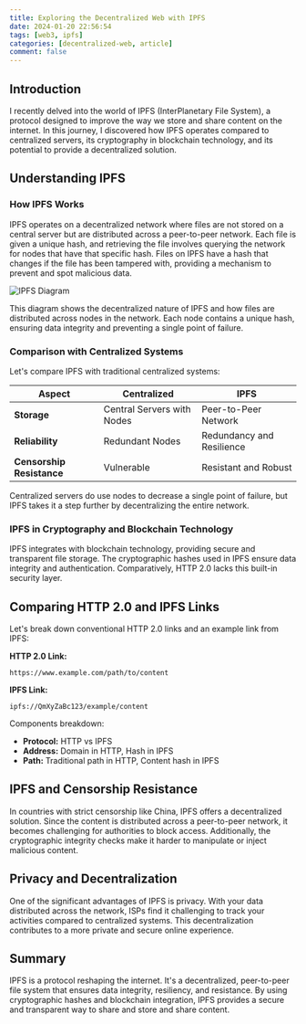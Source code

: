 ```yaml
---
title: Exploring the Decentralized Web with IPFS
date: 2024-01-20 22:56:54
tags: [web3, ipfs]
categories: [decentralized-web, article]
comment: false
---
```


## Introduction

I recently delved into the world of IPFS (InterPlanetary File System), a protocol designed to improve the way we store and share content on the internet. In this journey, I discovered how IPFS operates compared to centralized servers, its cryptography in blockchain technology, and its potential to provide a decentralized solution.

## Understanding IPFS

### How IPFS Works

IPFS operates on a decentralized network where files are not stored on a central server but are distributed across a peer-to-peer network. Each file is given a unique hash, and retrieving the file involves querying the network for nodes that have that specific hash. Files on IPFS have a hash that changes if the file has been tampered with, providing a mechanism to prevent and spot malicious data.

![IPFS Diagram](/gallery/ipfs.jpg)

This diagram shows the decentralized nature of IPFS and how files are distributed across nodes in the network. Each node contains a unique hash, ensuring data integrity and preventing a single point of failure.

### Comparison with Centralized Systems

Let's compare IPFS with traditional centralized systems:

| Aspect                    | Centralized               | IPFS                     |
| ------------------------- | ------------------------- | ------------------------- |
| **Storage**               | Central Servers with Nodes | Peer-to-Peer Network      |
| **Reliability**           | Redundant Nodes           | Redundancy and Resilience |
| **Censorship Resistance**  | Vulnerable                | Resistant and Robust      |

Centralized servers do use nodes to decrease a single point of failure, but IPFS takes it a step further by decentralizing the entire network.

### IPFS in Cryptography and Blockchain Technology

IPFS integrates with blockchain technology, providing secure and transparent file storage. The cryptographic hashes used in IPFS ensure data integrity and authentication. Comparatively, HTTP 2.0 lacks this built-in security layer.

## Comparing HTTP 2.0 and IPFS Links

Let's break down conventional HTTP 2.0 links and an example link from IPFS:

**HTTP 2.0 Link:**
```plaintext
https://www.example.com/path/to/content
```

**IPFS Link:**
```plaintext
ipfs://QmXyZaBc123/example/content
```

Components breakdown:
- **Protocol:** HTTP vs IPFS
- **Address:** Domain in HTTP, Hash in IPFS
- **Path:** Traditional path in HTTP, Content hash in IPFS

## IPFS and Censorship Resistance

In countries with strict censorship like China, IPFS offers a decentralized solution. Since the content is distributed across a peer-to-peer network, it becomes challenging for authorities to block access. Additionally, the cryptographic integrity checks make it harder to manipulate or inject malicious content.

## Privacy and Decentralization

One of the significant advantages of IPFS is privacy. With your data distributed across the network, ISPs find it challenging to track your activities compared to centralized systems. This decentralization contributes to a more private and secure online experience.

## Summary

IPFS is a protocol reshaping the internet. It's a decentralized, peer-to-peer file system that ensures data integrity, resiliency, and resistance. By using cryptographic hashes and blockchain integration, IPFS provides a secure and transparent way to share and store and share content.
